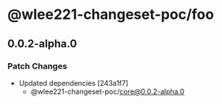 # @wlee221-changeset-poc/foo

## 0.0.2-alpha.0
### Patch Changes

- Updated dependencies [243a1f7]
  - @wlee221-changeset-poc/core@0.0.2-alpha.0
